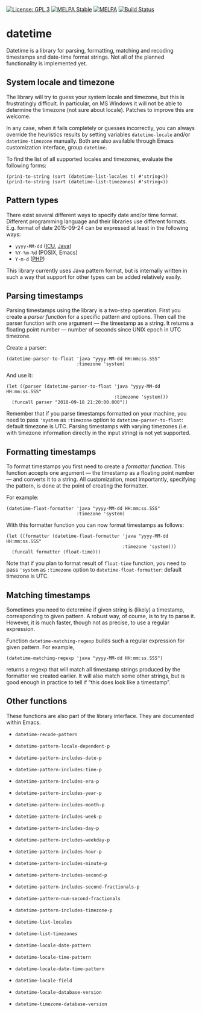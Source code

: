 [![License: GPL 3](https://img.shields.io/badge/license-GPL_3-green.svg)](http://www.gnu.org/licenses/gpl-3.0.txt)
[![MELPA Stable](http://stable.melpa.org/packages/datetime-badge.svg)](http://stable.melpa.org/#/datetime)
[![MELPA](http://melpa.org/packages/datetime-badge.svg)](http://melpa.org/#/datetime)
[![Build Status](https://api.travis-ci.com/doublep/datetime.svg)](http://travis-ci.com/doublep/datetime)


# datetime

Datetime is a library for parsing, formatting, matching and recoding
timestamps and date-time format strings.  Not all of the planned
functionality is implemented yet.


## System locale and timezone

The library will try to guess your system locale and timezone, but
this is frustratingly difficult.  In particular, on MS Windows it will
not be able to determine the timezone (not sure about locale).
Patches to improve this are welcome.

In any case, when it fails completely or guesses incorrectly, you can
always override the heuristics results by setting variables
`datetime-locale` and/or `datetime-timezone` manually.  Both are also
available through Emacs customization interface, group `datetime`.

To find the list of all supported locales and timezones, evaluate the
following forms:

    (prin1-to-string (sort (datetime-list-locales t) #'string<))
    (prin1-to-string (sort (datetime-list-timezones) #'string<))


## Pattern types

There exist several different ways to specify date and/or time format.
Different programming language and their libraries use different
formats.  E.g. format of date 2015-09-24 can be expressed at least in
the following ways:

* `yyyy-MM-dd` ([ICU](http://userguide.icu-project.org/formatparse/datetime), [Java](https://docs.oracle.com/javase/8/docs/api/java/text/SimpleDateFormat.html))
* `%Y-%m-%d` (POSIX, Emacs)
* `Y-m-d` ([PHP](http://php.net/manual/en/function.date.php))

This library currently uses Java pattern format, but is internally
written in such a way that support for other types can be added
relatively easily.


## Parsing timestamps

Parsing timestamps using the library is a two-step operation.  First
you create a *parser function* for a specific pattern and options.
Then call the parser function with one argument — the timestamp as a
string.  It returns a floating point number — number of seconds since
UNIX epoch in UTC timezone.

Create a parser:

    (datetime-parser-to-float 'java "yyyy-MM-dd HH:mm:ss.SSS"
                              :timezone 'system)

And use it:

    (let ((parser (datetime-parser-to-float 'java "yyyy-MM-dd HH:mm:ss.SSS"
                                            :timezone 'system)))
      (funcall parser "2018-09-18 21:20:00.000"))

Remember that if you parse timestamps formatted on your machine, you
need to pass `'system` as `:timezone` option to
`datetime-parser-to-float`: default timezone is UTC.  Parsing
timestamps with varying timezones (i.e. with timezone information
directly in the input string) is not yet supported.


## Formatting timestamps

To format timestamps you first need to create a *formatter function*.
This function accepts one argument — the timestamp as a floating point
number — and converts it to a string.  All customization, most
importantly, specifying the pattern, is done at the point of creating
the formatter.

For example:

    (datetime-float-formatter 'java "yyyy-MM-dd HH:mm:ss.SSS"
                              :timezone 'system)

With this formatter function you can now format timestamps as follows:

    (let ((formatter (datetime-float-formatter 'java "yyyy-MM-dd HH:mm:ss.SSS"
                                               :timezone 'system)))
      (funcall formatter (float-time)))

Note that if you plan to format result of `float-time` function, you
need to pass `'system` as `:timezone` option to
`datetime-float-formatter`: default timezone is UTC.


## Matching timestamps

Sometimes you need to determine if given string is (likely) a
timestamp, corresponding to given pattern.  A robust way, of course,
is to try to parse it.  However, it is much faster, though not as
precise, to use a regular expression.

Function `datetime-matching-regexp` builds such a regular expression
for given pattern.  For example,

    (datetime-matching-regexp 'java "yyyy-MM-dd HH:mm:ss.SSS")

returns a regexp that will match all timestamp strings produced by the
formatter we created earlier.  It will also match some other strings,
but is good enough in practice to tell if “this does look like a
timestamp”.


## Other functions

These functions are also part of the library interface.  They are
documented within Emacs.

* `datetime-recode-pattern`

* `datetime-pattern-locale-dependent-p`
* `datetime-pattern-includes-date-p`
* `datetime-pattern-includes-time-p`
* `datetime-pattern-includes-era-p`
* `datetime-pattern-includes-year-p`
* `datetime-pattern-includes-month-p`
* `datetime-pattern-includes-week-p`
* `datetime-pattern-includes-day-p`
* `datetime-pattern-includes-weekday-p`
* `datetime-pattern-includes-hour-p`
* `datetime-pattern-includes-minute-p`
* `datetime-pattern-includes-second-p`
* `datetime-pattern-includes-second-fractionals-p`
* `datetime-pattern-num-second-fractionals`
* `datetime-pattern-includes-timezone-p`

* `datetime-list-locales`
* `datetime-list-timezones`

* `datetime-locale-date-pattern`
* `datetime-locale-time-pattern`
* `datetime-locale-date-time-pattern`
* `datetime-locale-field`

* `datetime-locale-database-version`
* `datetime-timezone-database-version`
